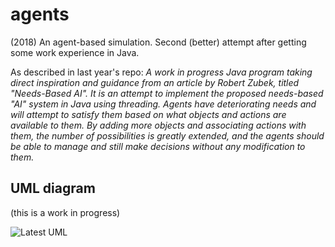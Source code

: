 # agents
(2018) An agent-based simulation. Second (better) attempt after getting some work experience in Java.

As described in last year's repo:
*A work in progress Java program taking direct inspiration and guidance from an article by Robert Zubek, titled "Needs-Based AI". It is an attempt to implement the proposed needs-based "AI" system in Java using threading. Agents have deteriorating needs and will attempt to satisfy them based on what objects and actions are available to them. By adding more objects and associating actions with them, the number of possibilities is greatly extended, and the agents should be able to manage and still make decisions without any modification to them.*

## UML diagram
(this is a work in progress)

![Latest UML](https://www.lucidchart.com/publicSegments/view/eefb8bdb-b12c-47f8-9bea-0bea66cf438f/image.png)
